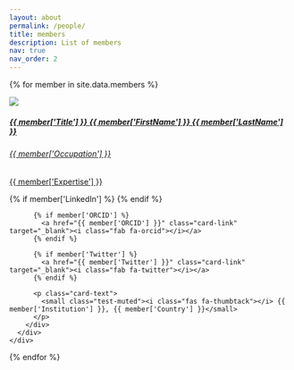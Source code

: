 ```yaml
---
layout: about
permalink: /people/
title: members
description: List of members
nav: true
nav_order: 2
---
```

{% for member in site.data.members %}
  <div class="card hoverable">
    <div class="row no-gutters">
      <div class="col-sm-4 col-md-3">
         <img class="card-img-top" src="{{site.url}}{{site.baseurl}}/assets/img/members/resized/{{member['Image']}}">
      </div>
      <div class="team col-sm-8 col-md-9">
        <div class="card-body">
          <a href="{{ member['Website']}}">
            <h5 class="card-title">{{ member['Title'] }} {{ member['FirstName'] }} {{ member['LastName'] }}</h5>
            <h6 class="card-subtitle mb-2 text-muted">{{ member['Occupation'] }}</h6>
            <p class="card-text">{{ member['Expertise'] }}</p>
          </a>
          <a href="mailto:{{ member['Email'] }}" class="card-link"><i class="fas fa-envelope"></i></a>
          {% if member['LinkedIn'] %}
            <a href="{{ member['LinkedIn'] }}" class="card-link" target="_blank"><i class="fab fa-linkedin"></i></a>
          {% endif %}

          {% if member['ORCID'] %}
            <a href="{{ member['ORCID'] }}" class="card-link" target="_blank"><i class="fab fa-orcid"></i></a>
          {% endif %}

          {% if member['Twitter'] %}
            <a href="{{ member['Twitter'] }}" class="card-link" target="_blank"><i class="fab fa-twitter"></i></a>
          {% endif %}

          <p class="card-text">
            <small class="test-muted"><i class="fas fa-thumbtack"></i> {{ member['Institution'] }}, {{ member['Country'] }}</small>
          </p>
        </div>
      </div>
    </div>
  </div>
{% endfor %}

